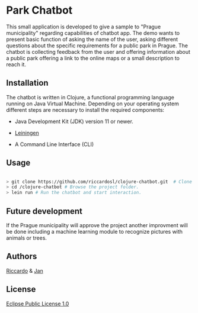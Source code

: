 # Park Chatbot

This small application is developed to give a sample to "Prague municipality" regarding capabilities of chatbot app.
The demo wants to present basic function of asking the name of the user, asking different questions about the specific requirements for a public park in Prague.
The chatbot is collecting feedback from the user and offering information about a public park offering a link to the online maps or a small description to reach it.
## Installation

The chatbot is written in Clojure, a functional programming language running on Java Virtual Machine.
Depending on your operating system different steps are necessary to install the required components:


- Java Development Kit (JDK) version 11 or newer.

- [Leiningen](https://leiningen.org/)

- A Command Line Interface (CLI)


## Usage

```bash

> git clone https://github.com/riccardosl/clojure-chatbot.git  # Clone the github repository, request your Gituhub credentials.
> cd /clojure-chatbot # Browse the project folder.
> lein run # Run the chatbot and start interaction.

```
## Future development

If the Prague municipality will approve the project another improvment will be done including a machine learning module to recognize pictures with animals or trees.


## Authors
[Riccardo](https://github.com/riccardosl) &
[Jan](https://github.com/jandvorak-dot)
## License
[Eclipse Public License 1.0](https://www.eclipse.org/legal/epl-2.0/)

